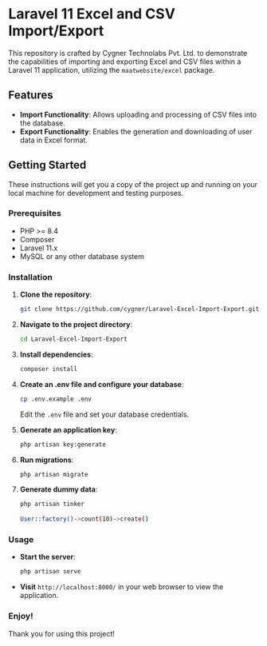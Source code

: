 # Laravel 11 Excel and CSV Import/Export

This repository is crafted by Cygner Technolabs Pvt. Ltd. to demonstrate the capabilities of importing and exporting Excel and CSV files within a Laravel 11 application, utilizing the `maatwebsite/excel` package.

## Features

- **Import Functionality**: Allows uploading and processing of CSV files into the database.
- **Export Functionality**: Enables the generation and downloading of user data in Excel format.

## Getting Started

These instructions will get you a copy of the project up and running on your local machine for development and testing purposes.

### Prerequisites

- PHP >= 8.4
- Composer
- Laravel 11.x
- MySQL or any other database system

### Installation

1. **Clone the repository**:
   ```bash
   git clone https://github.com/cygner/Laravel-Excel-Import-Export.git
   ```

2. **Navigate to the project directory**:
   ```bash
   cd Laravel-Excel-Import-Export
   ```

3. **Install dependencies**:
   ```bash
   composer install
   ```

4. **Create an .env file and configure your database**:
   ```bash
   cp .env.example .env
   ```
   Edit the `.env` file and set your database credentials.

5. **Generate an application key**:
   ```bash
   php artisan key:generate
   ```

6. **Run migrations**:
   ```bash
   php artisan migrate
   ```

7. **Generate dummy data**:
   ```bash
   php artisan tinker
  
   User::factory()->count(10)->create()
   ```

### Usage

- **Start the server**:
  ```bash
  php artisan serve
  ```
- **Visit** `http://localhost:8000/` in your web browser to view the application.

### Enjoy!

Thank you for using this project!